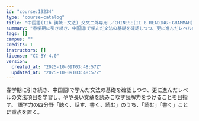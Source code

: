 ```yaml
---
id: "course:19234"
type: "course-catalog"
title: "中国語(IIb 講読・文法)_交文二外専用 ／CHINESE(II B READING・GRAMMAR)"
summary: "春学期に引き続き、中国語Ⅰで学んだ文法の基礎を確認しつつ、更に進んだレベルの文法項目を学習し、やや長い文章を読みこなす読解力をつけることを目指す。 語学力の四分野「聴く、話す、書く、読む」のうち、｢読む｣「書く」ことに重点を置く。"
tags: []
campus: ""
credits: 1
instructors: []
license: "CC-BY-4.0"
version:
  created_at: "2025-10-09T03:48:57Z"
  updated_at: "2025-10-09T03:48:57Z"
---
```

春学期に引き続き、中国語Ⅰで学んだ文法の基礎を確認しつつ、更に進んだレベルの文法項目を学習し、やや長い文章を読みこなす読解力をつけることを目指す。 語学力の四分野「聴く、話す、書く、読む」のうち、｢読む｣「書く」ことに重点を置く。
